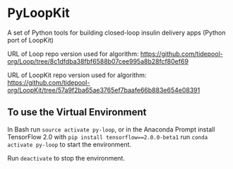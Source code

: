 # PyLoopKit
A set of Python tools for building closed-loop insulin delivery apps (Python port of LoopKit)

URL of Loop repo version used for algorithm: https://github.com/tidepool-org/Loop/tree/8c1dfdba38fbf6588b07cee995a8b28fcf80ef69

URL of LoopKit repo version used for algorithm: https://github.com/tidepool-org/LoopKit/tree/57a9f2ba65ae3765ef7baafe66b883e654e08391

## To use the Virtual Environment
In Bash run `source activate py-loop`, or in the Anaconda Prompt 
install TensorFlow 2.0 with `pip install tensorflow==2.0.0-beta1`
run `conda activate py-loop` to start the environment.

Run `deactivate` to stop the environment.

